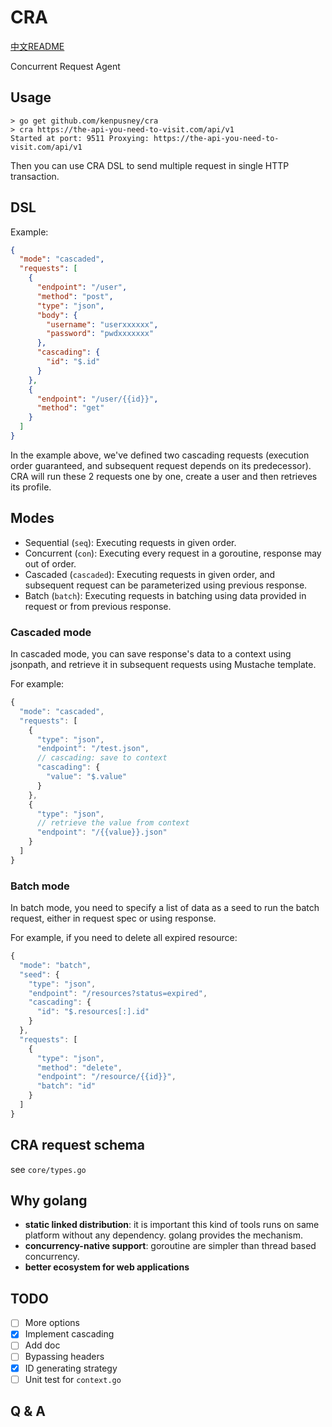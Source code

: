 # CRA

[中文README](./README.cn.md)

Concurrent Request Agent

## Usage

```
> go get github.com/kenpusney/cra
> cra https://the-api-you-need-to-visit.com/api/v1
Started at port: 9511 Proxying: https://the-api-you-need-to-visit.com/api/v1
```

Then you can use CRA DSL to send multiple request in single HTTP transaction.

## DSL

Example:

```json
{
  "mode": "cascaded",
  "requests": [
    {
      "endpoint": "/user",
      "method": "post",
      "type": "json",
      "body": {
        "username": "userxxxxxx",
        "password": "pwdxxxxxxx"
      },
      "cascading": {
        "id": "$.id"
      }
    },
    {
      "endpoint": "/user/{{id}}",
      "method": "get"
    }
  ]
}
```

In the example above, we've defined two cascading requests 
(execution order guaranteed, and subsequent request depends on
its predecessor). CRA will run these 2 requests one by one,
create a user and then retrieves its profile.

## Modes

- Sequential (`seq`): Executing requests in given order.
- Concurrent (`con`): Executing every request in a goroutine, 
  response may out of order.
- Cascaded (`cascaded`): Executing requests in given order, 
  and subsequent request can be parameterized using previous response.
- Batch (`batch`): Executing requests in batching using data provided
  in request or from previous response.
  
### Cascaded mode

In cascaded mode, you can save response's data to a context using jsonpath, and
retrieve it in subsequent requests using Mustache template.

For example:
```javascript
{
  "mode": "cascaded",
  "requests": [
    {
      "type": "json",
      "endpoint": "/test.json",
      // cascading: save to context
      "cascading": {
        "value": "$.value"
      }
    },
    {
      "type": "json",
      // retrieve the value from context
      "endpoint": "/{{value}}.json"
    }
  ]
}
```

### Batch mode

In batch mode, you need to specify a list of data as a seed to run the batch
request, either in request spec or using response.

For example, if you need to delete all expired resource:
```javascript
{
  "mode": "batch",
  "seed": {
    "type": "json",
    "endpoint": "/resources?status=expired",
    "cascading": {
      "id": "$.resources[:].id"
    }
  },
  "requests": [
    {
      "type": "json",
      "method": "delete",
      "endpoint": "/resource/{{id}}",
      "batch": "id"
    }
  ]
}
```

## CRA request schema

see `core/types.go`

## Why golang

 - **static linked distribution**: it is important this kind of tools runs
   on same platform without any dependency. golang provides the mechanism.
 - **concurrency-native support**: goroutine are simpler than thread based
   concurrency.
 - **better ecosystem for web applications**

## TODO

- [ ] More options
- [X] Implement cascading
- [ ] Add doc
- [ ] Bypassing headers
- [X] ID generating strategy
- [ ] Unit test for `context.go`

## Q &amp; A

